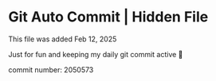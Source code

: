 # Git Auto Commit | Hidden File

This file was added Feb 12, 2025

Just for fun and keeping my daily git commit active 🤪

commit number: 2050573
